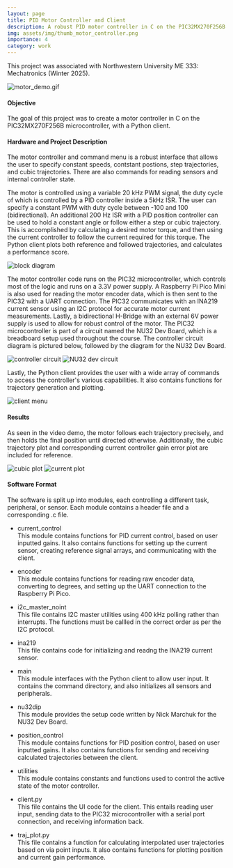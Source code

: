 ```yaml
---
layout: page
title: PID Motor Controller and Client
description: A robust PID motor controller in C on the PIC32MX270F256B microcontroller, with a Python client.
img: assets/img/thumb_motor_controller.png
importance: 4
category: work
---
```


This project was associated with Northwestern University ME 333: Mechatronics (Winter 2025).

![motor_demo.gif](/assets/img/project_img/mot_con/motor_demo.gif)

#### Objective
The goal of this project was to create a motor controller in C on the PIC32MX270F256B microcontroller, with a Python client.

#### Hardware and Project Description
The motor controller and command menu is a robust interface that allows the user to specify constant speeds, contstant postions,
step trajectories, and cubic trajectories. There are also commands for reading sensors and internal controller state. 

The motor is controlled using a variable 20 kHz PWM signal, the duty cycle of which is controlled by a PID controller inside a 5kHz ISR. The user can specify a constant PWM with duty cycle between -100 and 100 (bidirectional). An additional 200 Hz ISR with a PID position controller can be used to hold a constant angle or follow either a step or cubic trajectory. This is accomplished by calculating a desired motor torque, and then using the current controller to follow the current required for this torque. The Python client plots both reference and followed trajectories, and calculates a performance score.

<img src="/assets/img/project_img/mot_con/block_diagram.png" alt="block diagram" style="max-width: 100%; height: auto;" />

The motor controller code runs on the PIC32 microcontroller, which controls most of the logic and runs on a 3.3V power supply. A Raspberry Pi Pico Mini is also used for reading the motor encoder data, which is then sent to the PIC32 with a UART connection. The PIC32 communicates with an INA219 current sensor using an I2C protocol for accurate motor current measurements. Lastly, a bidirectional H-Bridge with an external 6V power supply is used to allow for robust control of the motor. The PIC32 microcontroller is part of a circuit named the NU32 Dev Board, which is a breadboard setup used throughout the course. The controller circuit diagram is pictured below, followed by the diagram for the NU32 Dev Board.

<img src="/assets/img/project_img/mot_con/controller_circuit.png" alt="controller circuit" style="max-width: 100%; height: auto;" />

<img src="/assets/img/project_img/mot_con/NU32dev_circuit.png" alt="NU32 dev circuit" style="max-width: 100%; height: auto;" />

Lastly, the Python client provides the user with a wide array of commands to access the controller's various capabilities. It also contains functions for trajectory generation and plotting.

<img src="/assets/img/project_img/mot_con/client_menu.png" alt="client menu" style="max-width: 100%; height: auto;" />

#### Results

As seen in the video demo, the motor follows each trajectory precisely, and then holds the final position until directed otherwise. Additionally, the cubic trajectory plot and corresponding current controller gain error plot are included for reference.

<img src="/assets/img/project_img/mot_con/cubic_plot.png" alt="cubic plot" style="max-width: 100%; height: auto;" />

<img src="/assets/img/project_img/mot_con/current_plot.png" alt="current plot" style="max-width: 100%; height: auto;" />

#### Software Format
The software is split up into modules, each controlling a different task, peripheral, or sensor. Each module contains a header file and a corresponding .c file.

- current_control<br>
This module contains functions for PID current control, based on user inputted gains. It also contains functions for setting up the current sensor, creating reference signal arrays, and communicating with the client.

- encoder<br>
This module contains functions for reading raw encoder data, converting to degrees, and setting up the UART connection to the Raspberry Pi Pico.

- i2c_master_noint<br>
This file contains I2C master utilities using 400 kHz polling rather than interrupts. The functions must be callled in the correct order as per the I2C protocol.

- ina219<br>
This file contains code for initializing and readng the INA219 current sensor.

- main<br>
This module interfaces with the Python client to allow user input. It contains the command directory, and also
initializes all sensors and peripherals. 

- nu32dip<br>
This module provides the setup code written by Nick Marchuk for the NU32 Dev Board.

- position_control<br>
This module contains functions for PID position control, based on user inputted gains. It also contains functions for sending and receiving calculated trajectories between the client.

- utilities<br>
This module contains constants and functions used to control the active state of the motor controller.

- client.py<br>
This file contains the UI code for the client. This entails reading user input, sending data to the PIC32 microcontroller with a serial port connection, and receiving information back.

- traj_plot.py<br>
This file contains a function for calculating interpolated user trajectories based on via point inputs. It also contains functions for plotting position and current gain performance.

